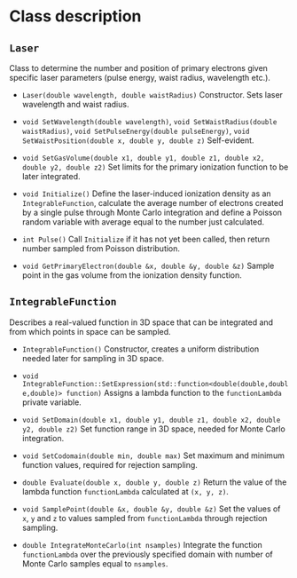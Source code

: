 # Class description

## `Laser`

Class to determine the number and position of primary electrons given specific laser parameters (pulse energy, waist radius, wavelength etc.).

- `Laser(double wavelength, double waistRadius)` Constructor. Sets laser wavelength and waist radius.

- `void SetWavelength(double wavelength)`, `void SetWaistRadius(double waistRadius)`, `void SetPulseEnergy(double pulseEnergy)`, `void SetWaistPosition(double x, double y, double z)` Self-evident.

- `void SetGasVolume(double x1, double y1, double z1, double x2, double y2, double z2)` Set limits for the primary ionization function to be later integrated.

- `void Initialize()` Define the laser-induced ionization density as an `IntegrableFunction`, calculate the average number of electrons created by a single pulse through Monte Carlo integration and define a Poisson random variable with average equal to the number just calculated.

- `int Pulse()` Call `Initialize` if it has not yet been called, then return number sampled from Poisson distribution.

- `void GetPrimaryElectron(double &x, double &y, double &z)` Sample point in the gas volume from the ionization density function.

## `IntegrableFunction`

Describes a real-valued function in 3D space that can be integrated and from which points in space can be sampled.

- `IntegrableFunction()` Constructor, creates a uniform distribution needed later for sampling in 3D space.

- `void IntegrableFunction::SetExpression(std::function<double(double,double,double)> function)` Assigns a lambda function to the `functionLambda` private variable.

- `void SetDomain(double x1, double y1, double z1, double x2, double y2, double z2)` Set function range in 3D space, needed for Monte Carlo integration.

- `void SetCodomain(double min, double max)` Set maximum and minimum function values, required for rejection sampling.

- `double Evaluate(double x, double y, double z)` Return the value of the lambda function `functionLambda` calculated at `(x, y, z)`.

- `void SamplePoint(double &x, double &y, double &z)` Set the values of `x`, `y` and `z` to values sampled from `functionLambda` through rejection sampling.

- `double IntegrateMonteCarlo(int nsamples)` Integrate the function `functionLambda` over the previously specified domain with number of Monte Carlo samples equal to `nsamples`.